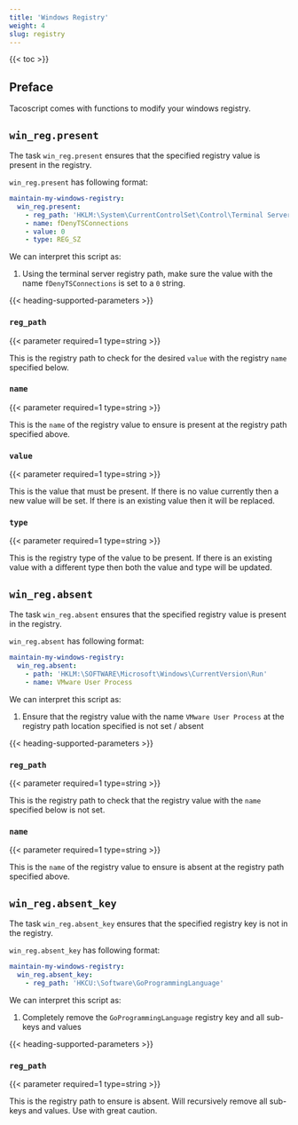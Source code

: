 ```yaml
---
title: 'Windows Registry'
weight: 4
slug: registry
---
```


{{< toc >}}

## Preface

Tacoscript comes with functions to modify your windows registry.

## `win_reg.present`

The task `win_reg.present` ensures that the specified registry value is present in the registry.

`win_reg.present` has following format:

```yaml
maintain-my-windows-registry:
  win_reg.present:
    - reg_path: 'HKLM:\System\CurrentControlSet\Control\Terminal Server'
    - name: fDenyTSConnections
    - value: 0
    - type: REG_SZ
```

We can interpret this script as:

1. Using the terminal server registry path, make sure the value with the name `fDenyTSConnections` is set to a `0` string.

{{< heading-supported-parameters >}}

### `reg_path`

{{< parameter required=1 type=string >}}

This is the registry path to check for the desired `value` with the registry `name` specified below.

### `name`

{{< parameter required=1 type=string >}}

This is the `name` of the registry value to ensure is present at the registry path specified above.

### `value`

{{< parameter required=1 type=string >}}

This is the value that must be present. If there is no value currently then a new value will be set.
If there is an existing value then it will be replaced.

### `type`

{{< parameter required=1 type=string >}}

This is the registry type of the value to be present. If there is an existing value with a different
type then both the value and type will be updated.

## `win_reg.absent`

The task `win_reg.absent` ensures that the specified registry value is present in the registry.

`win_reg.absent` has following format:

```yaml
maintain-my-windows-registry:
  win_reg.absent:
    - path: 'HKLM:\SOFTWARE\Microsoft\Windows\CurrentVersion\Run'
    - name: VMware User Process
```

We can interpret this script as:

1. Ensure that the registry value with the name `VMware User Process` at the registry path location
   specified is not set / absent

{{< heading-supported-parameters >}}

### `reg_path`

{{< parameter required=1 type=string >}}

This is the registry path to check that the registry value with the `name` specified below is not set.

### `name`

{{< parameter required=1 type=string >}}

This is the `name` of the registry value to ensure is absent at the registry path specified above.

## `win_reg.absent_key`

The task `win_reg.absent_key` ensures that the specified registry key is not in the registry.

`win_reg.absent_key` has following format:

```yaml
maintain-my-windows-registry:
  win_reg.absent_key:
    - reg_path: 'HKCU:\Software\GoProgrammingLanguage'
```

We can interpret this script as:

1. Completely remove the `GoProgrammingLanguage` registry key and all sub-keys and values

{{< heading-supported-parameters >}}

### `reg_path`

{{< parameter required=1 type=string >}}

This is the registry path to ensure is absent. Will recursively remove all sub-keys and values. Use with great caution.
